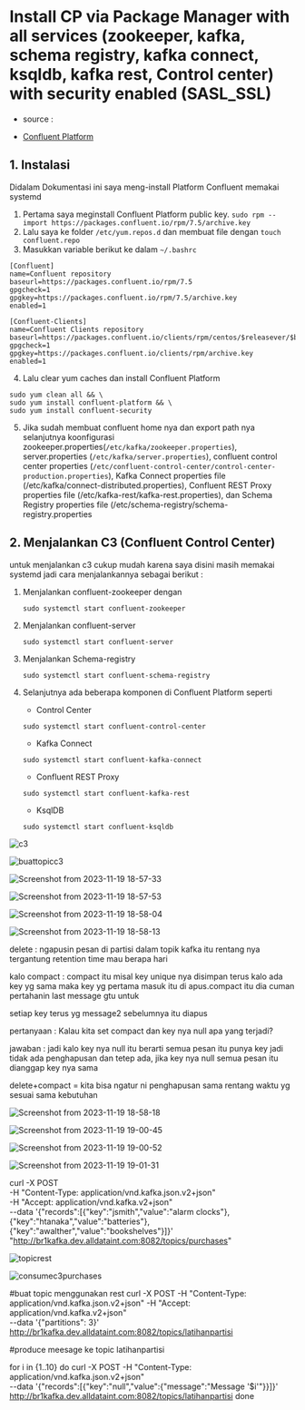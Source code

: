# Install CP via Package Manager with all services (zookeeper, kafka, schema registry, kafka connect, ksqldb, kafka rest, Control center) with security enabled (SASL_SSL)
- source :
* [Confluent Platform](https://docs.confluent.io/platform/current/installation/installing_cp/rhel-centos.html)

## 1. Instalasi

Didalam Dokumentasi ini saya meng-install Platform Confluent memakai systemd
1. Pertama saya meginstall Confluent Platform public key.
`sudo rpm --import https://packages.confluent.io/rpm/7.5/archive.key`
2. Lalu saya ke folder `/etc/yum.repos.d` dan membuat file dengan `touch confluent.repo`
3. Masukkan variable berikut ke dalam `~/.bashrc`
```
[Confluent]
name=Confluent repository
baseurl=https://packages.confluent.io/rpm/7.5
gpgcheck=1
gpgkey=https://packages.confluent.io/rpm/7.5/archive.key
enabled=1

[Confluent-Clients]
name=Confluent Clients repository
baseurl=https://packages.confluent.io/clients/rpm/centos/$releasever/$basearch
gpgcheck=1
gpgkey=https://packages.confluent.io/clients/rpm/archive.key
enabled=1
```
4. Lalu clear yum caches dan install Confluent Platform
```
sudo yum clean all && \
sudo yum install confluent-platform && \
sudo yum install confluent-security
```
5. Jika sudah membuat confluent home nya dan export path nya selanjutnya koonfigurasi zookeeper.properties(`/etc/kafka/zookeeper.properties`), server.properties (`/etc/kafka/server.properties`), confluent control center properties (`/etc/confluent-control-center/control-center-production.properties`), Kafka Connect properties file (/etc/kafka/connect-distributed.properties), Confluent REST Proxy properties file (/etc/kafka-rest/kafka-rest.properties), dan Schema Registry properties file (/etc/schema-registry/schema-registry.properties

## 2. Menjalankan C3 (Confluent Control Center)

untuk menjalankan c3 cukup mudah karena saya disini masih memakai systemd jadi cara menjalankannya sebagai berikut : 
1. Menjalankan confluent-zookeeper dengan
   
   `sudo systemctl start confluent-zookeeper`
   
3. Menjalankan confluent-server
   
   `sudo systemctl start confluent-server`
   
4. Menjalankan Schema-registry
   
   `sudo systemctl start confluent-schema-registry`
   
5. Selanjutnya ada beberapa komponen di Confluent Platform seperti
   
   - Control Center
     
   `sudo systemctl start confluent-control-center`
   
   - Kafka Connect

   `sudo systemctl start confluent-kafka-connect`

   - Confluent REST Proxy
     
   `sudo systemctl start confluent-kafka-rest`

   - KsqlDB
     
   `sudo systemctl start confluent-ksqldb`

![c3](https://github.com/mfahryan/Learning-Kafka/assets/112185850/5ebb6eeb-b568-4eda-bed9-0ebba9ef62f6)

![buattopicc3](https://github.com/mfahryan/Learning-Kafka/assets/112185850/c8464027-65ad-421f-aed3-56b11ca4e5a7)

![Screenshot from 2023-11-19 18-57-33](https://github.com/mfahryan/Learning-Kafka/assets/112185850/77140271-ad4b-47a8-9eb6-4ef11830dca9)

![Screenshot from 2023-11-19 18-57-53](https://github.com/mfahryan/Learning-Kafka/assets/112185850/6960be60-a504-48a6-b085-0eefaa35e4ed)

![Screenshot from 2023-11-19 18-58-04](https://github.com/mfahryan/Learning-Kafka/assets/112185850/7a501e55-94ca-4fa3-a5df-76a75154a977)

![Screenshot from 2023-11-19 18-58-13](https://github.com/mfahryan/Learning-Kafka/assets/112185850/8245bbec-1df2-4b57-bfcb-2edc86f7eba0)

delete : ngapusin pesan di partisi dalam topik kafka itu rentang nya tergantung retention time mau berapa hari

kalo compact : compact itu misal key unique nya disimpan terus kalo ada key yg sama maka key yg pertama masuk itu di apus.compact itu dia cuman pertahanin last message gtu untuk

setiap key terus yg message2 sebelumnya itu diapus

pertanyaan : Kalau kita set compact dan key nya null apa yang terjadi?

jawaban : jadi kalo key nya null itu berarti semua pesan itu punya key jadi tidak ada penghapusan dan tetep ada, jika key nya null semua pesan itu dianggap key nya sama

delete+compact  = kita bisa ngatur ni penghapusan sama rentang waktu yg sesuai sama kebutuhan


![Screenshot from 2023-11-19 18-58-18](https://github.com/mfahryan/Learning-Kafka/assets/112185850/bccd7174-6941-4ec9-babd-103024f2e688)

![Screenshot from 2023-11-19 19-00-45](https://github.com/mfahryan/Learning-Kafka/assets/112185850/a4c44ea3-8a1b-40d7-8ec6-5f5ce53e0936)

![Screenshot from 2023-11-19 19-00-52](https://github.com/mfahryan/Learning-Kafka/assets/112185850/92d6de71-115c-4e8e-bd27-32e5e0796728)

![Screenshot from 2023-11-19 19-01-31](https://github.com/mfahryan/Learning-Kafka/assets/112185850/7f5f4ebb-a976-4768-a851-ef8c02242336)

curl -X POST \
     -H "Content-Type: application/vnd.kafka.json.v2+json" \
     -H "Accept: application/vnd.kafka.v2+json" \
     --data '{"records":[{"key":"jsmith","value":"alarm clocks"},{"key":"htanaka","value":"batteries"},{"key":"awalther","value":"bookshelves"}]}' \
     "http://br1kafka.dev.alldataint.com:8082/topics/purchases"

![topicrest](https://github.com/mfahryan/Learning-Kafka/assets/112185850/b27c8668-7eca-430c-8fe9-1cff5f128c77)

![consumec3purchases](https://github.com/mfahryan/Learning-Kafka/assets/112185850/11278e8a-7533-490f-9069-0d047da86bd6)

#buat topic menggunakan rest
curl -X POST -H "Content-Type: application/vnd.kafka.json.v2+json" -H "Accept: application/vnd.kafka.v2+json"\
--data '{"partitions": 3}' \
  http://br1kafka.dev.alldataint.com:8082/topics/latihanpartisi
  
#produce meesage ke topic latihanpartisi

for i in {1..10}
do
   curl -X POST -H "Content-Type: application/vnd.kafka.json.v2+json" \
   --data '{"records":[{"key":"null","value":{"message":"Message '$i'"}}]}' \
   http://br1kafka.dev.alldataint.com:8082/topics/latihanpartisi
done












